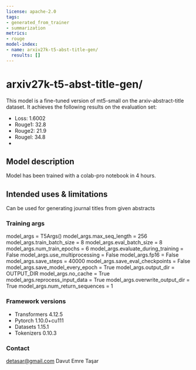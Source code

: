 ```yaml
---
license: apache-2.0
tags:
- generated_from_trainer
- summarization
metrics:
- rouge
model-index:
- name: arxiv27k-t5-abst-title-gen/
  results: []
---
```


# arxiv27k-t5-abst-title-gen/

This model is a fine-tuned version of mt5-small on the arxiv-abstract-title dataset.
It achieves the following results on the evaluation set:
- Loss: 1.6002
- Rouge1: 32.8
- Rouge2: 21.9
- Rougel: 34.8
- 

## Model description

Model has been trained with a colab-pro notebook in 4 hours.

## Intended uses & limitations

Can be used for generating journal titles from given abstracts

### Training args
model_args = T5Args()
model_args.max_seq_length = 256
model_args.train_batch_size = 8
model_args.eval_batch_size = 8
model_args.num_train_epochs = 6
model_args.evaluate_during_training = False
model_args.use_multiprocessing = False
model_args.fp16 = False
model_args.save_steps = 40000
model_args.save_eval_checkpoints = False
model_args.save_model_every_epoch = True
model_args.output_dir = OUTPUT_DIR
model_args.no_cache = True
model_args.reprocess_input_data = True
model_args.overwrite_output_dir = True
model_args.num_return_sequences = 1


### Framework versions

- Transformers 4.12.5
- Pytorch 1.10.0+cu111
- Datasets 1.15.1
- Tokenizers 0.10.3

### Contact
detasar@gmail.com
Davut Emre Taşar